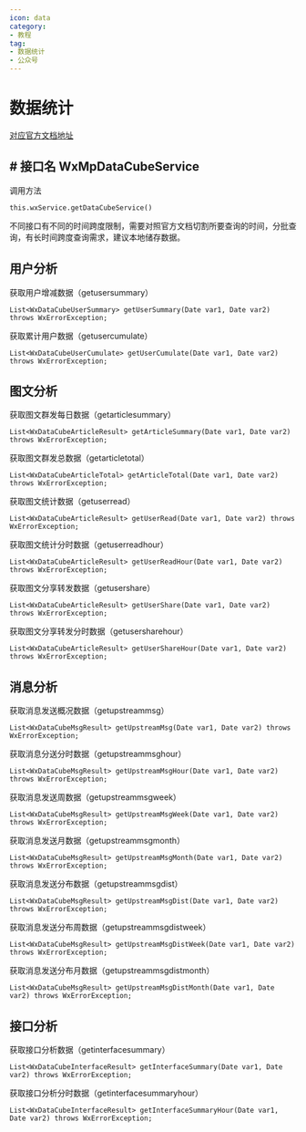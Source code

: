 ```yaml
---
icon: data
category:
- 教程
tag:
- 数据统计
- 公众号
---
```

# 数据统计
[对应官方文档地址](https://developers.weixin.qq.com/doc/offiaccount/Analytics/User_Analysis_Data_Interface.html)
## # 接口名 WxMpDataCubeService
调用方法

`this.wxService.getDataCubeService()`

不同接口有不同的时间跨度限制，需要对照官方文档切割所要查询的时间，分批查询，有长时间跨度查询需求，建议本地储存数据。

## 用户分析
获取用户增减数据（getusersummary）

`List<WxDataCubeUserSummary> getUserSummary(Date var1, Date var2) throws WxErrorException;`

获取累计用户数据（getusercumulate）

`List<WxDataCubeUserCumulate> getUserCumulate(Date var1, Date var2) throws WxErrorException;`


## 图文分析
获取图文群发每日数据（getarticlesummary）

`List<WxDataCubeArticleResult> getArticleSummary(Date var1, Date var2) throws WxErrorException;`

获取图文群发总数据（getarticletotal）

`List<WxDataCubeArticleTotal> getArticleTotal(Date var1, Date var2) throws WxErrorException;`

获取图文统计数据（getuserread）

`List<WxDataCubeArticleResult> getUserRead(Date var1, Date var2) throws WxErrorException;`

获取图文统计分时数据（getuserreadhour）

`List<WxDataCubeArticleResult> getUserReadHour(Date var1, Date var2) throws WxErrorException;`

获取图文分享转发数据（getusershare）

`List<WxDataCubeArticleResult> getUserShare(Date var1, Date var2) throws WxErrorException;`

获取图文分享转发分时数据（getusersharehour）

`List<WxDataCubeArticleResult> getUserShareHour(Date var1, Date var2) throws WxErrorException;`

## 消息分析
获取消息发送概况数据（getupstreammsg）

`List<WxDataCubeMsgResult> getUpstreamMsg(Date var1, Date var2) throws WxErrorException;`

获取消息分送分时数据（getupstreammsghour）

`List<WxDataCubeMsgResult> getUpstreamMsgHour(Date var1, Date var2) throws WxErrorException;`

获取消息发送周数据（getupstreammsgweek）

`List<WxDataCubeMsgResult> getUpstreamMsgWeek(Date var1, Date var2) throws WxErrorException;`

获取消息发送月数据（getupstreammsgmonth）

`List<WxDataCubeMsgResult> getUpstreamMsgMonth(Date var1, Date var2) throws WxErrorException;`

获取消息发送分布数据（getupstreammsgdist）

`List<WxDataCubeMsgResult> getUpstreamMsgDist(Date var1, Date var2) throws WxErrorException;`

获取消息发送分布周数据（getupstreammsgdistweek）

`List<WxDataCubeMsgResult> getUpstreamMsgDistWeek(Date var1, Date var2) throws WxErrorException;`

获取消息发送分布月数据（getupstreammsgdistmonth）

`List<WxDataCubeMsgResult> getUpstreamMsgDistMonth(Date var1, Date var2) throws WxErrorException;`

## 接口分析
获取接口分析数据（getinterfacesummary）

`List<WxDataCubeInterfaceResult> getInterfaceSummary(Date var1, Date var2) throws WxErrorException;`

获取接口分析分时数据（getinterfacesummaryhour）

`List<WxDataCubeInterfaceResult> getInterfaceSummaryHour(Date var1, Date var2) throws WxErrorException;`